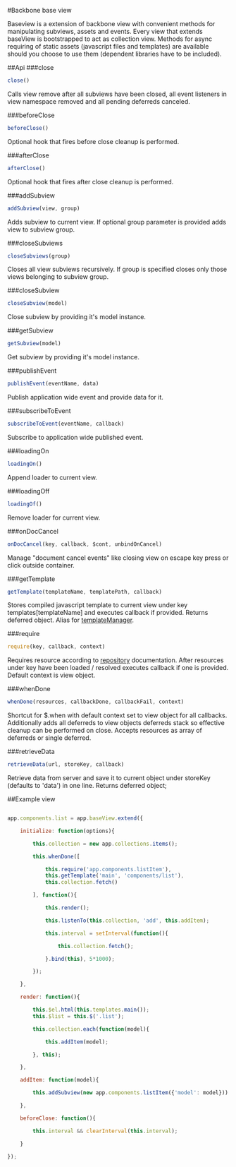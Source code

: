 #Backbone base view

Baseview is a extension of backbone view with convenient methods for manipulating subviews, assets and events.
Every view that extends baseView is bootstrapped to act as collection view.
Methods for async requiring of static assets (javascript files and templates) are available should you choose to use them (dependent libraries have to be included).

##Api
###close
```javascript
close()
```
Calls view remove after all subviews have been closed, all event listeners in view namespace removed and all pending deferreds canceled.

###beforeClose
```javascript
beforeClose()
```
Optional hook that fires before close cleanup is performed.

###afterClose
```javascript
afterClose()
```
Optional hook that fires after close cleanup is performed.

###addSubview
```javascript
addSubview(view, group)
```
Adds subview to current view. If optional group parameter is provided adds view to subview group.

###closeSubviews
```javascript
closeSubviews(group)
```
Closes all view subviews recursively. If group is specified closes only those views belonging to subview group.

###closeSubview
```javascript
closeSubview(model)
```
Close subview by providing it's model instance.

###getSubview
```javascript
getSubview(model)
```
Get subview by providing it's model instance.

###publishEvent
```javascript
publishEvent(eventName, data)
```
Publish application wide event and provide data for it.

###subscribeToEvent
```javascript
subscribeToEvent(eventName, callback)
```
Subscribe to application wide published event.

###loadingOn
```javascript
loadingOn()
```
Append loader to current view.

###loadingOff
```javascript
loadingOf()
```
Remove loader for current view.

###onDocCancel
```javascript
onDocCancel(key, callback, $cont, unbindOnCancel)
```
Manage "document cancel events" like closing view on escape key press or click outside container.

###getTemplate
```javascript
getTemplate(templateName, templatePath, callback)
```
Stores compiled javascript template to current view under key templates[templateName] and executes callback if provided.
Returns deferred object. Alias for [templateManager](https://github.com/dbrekalo/templateManager).

###require
```javascript
require(key, callback, context)
```
Requires resource according to [repository](https://github.com/dbrekalo/repository) documentation.
After resources under key have been loaded / resolved executes callback if one is provided. Default context is view object.

###whenDone
```javascript
whenDone(resources, callbackDone, callbackFail, context)
```
Shortcut for $.when with default context set to view object for all callbacks. Additionally adds all deferreds to view objects deferreds stack so effective cleanup can be performed on close.
Accepts resources as array of deferreds or single deferred.

###retrieveData
```javascript
retrieveData(url, storeKey, callback)
```
Retrieve data from server and save it to current object under storeKey (defaults to 'data') in one line. Returns deferred object;

##Example view
```javascript

app.components.list = app.baseView.extend({

	initialize: function(options){

		this.collection = new app.collections.items();

		this.whenDone([

			this.require('app.components.listItem'),
			this.getTemplate('main', 'components/list'),
			this.collection.fetch()

		], function(){

			this.render();

			this.listenTo(this.collection, 'add', this.addItem);

			this.interval = setInterval(function(){

				this.collection.fetch();

			}.bind(this), 5*1000);

		});

	},

	render: function(){

		this.$el.html(this.templates.main());
		this.$list = this.$('.list');

		this.collection.each(function(model){

			this.addItem(model);

		}, this);

	},

	addItem: function(model){

		this.addSubview(new app.components.listItem({'model': model})).$el.appendTo(this.$list);

	},

	beforeClose: function(){

		this.interval && clearInterval(this.interval);

	}

});

```